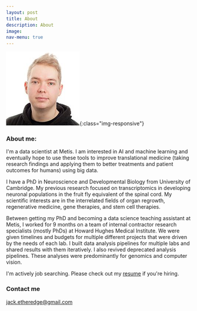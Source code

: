 ```yaml
---
layout: post
title: About
description: About
image:
nav-menu: true
---
```


![Jack_Etheredge_face](/images/Jack_Etheredge_face.jpeg){:class="img-responsive"}

### About me:

I'm a data scientist at Metis. I am interested in AI and machine learning and eventually hope to use these tools to improve translational medicine (taking research findings and applying them to better treatments and patient outcomes for humans) using big data.

I have a PhD in Neuroscience and Developmental Biology from University of Cambridge. My previous research focused on transcriptomics in developing neuronal populations in the fruit fly equivalent of the spinal cord. My scientific interests are in the interrelated fields of organ regrowth, regenerative medicine, gene therapies, and stem cell therapies.

Between getting my PhD and becoming a data science teaching assistant at Metis, I worked for 9 months on a team of internal contractor research specialists (mostly PhDs) at Howard Hughes Medical Institute. We were given timelines and budgets for multiple different projects that were driven by the needs of each lab. I built data analysis pipelines for multiple labs and shared results with them iteratively. I also revived deprecated analysis pipelines. These analyses were predominantly for genomics and computer vision.

I'm actively job searching. Please check out my [resume](https://jack-etheredge.github.io/resume.html) if you're hiring.

### Contact me

[jack.etheredge@gmail.com](mailto:jack.etheredge@gmail.com)
